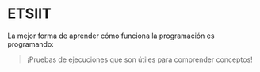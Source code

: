 # ETSIIT
La mejor forma de aprender cómo funciona la programación es programando:

> ¡Pruebas de ejecuciones que son útiles para comprender conceptos!
